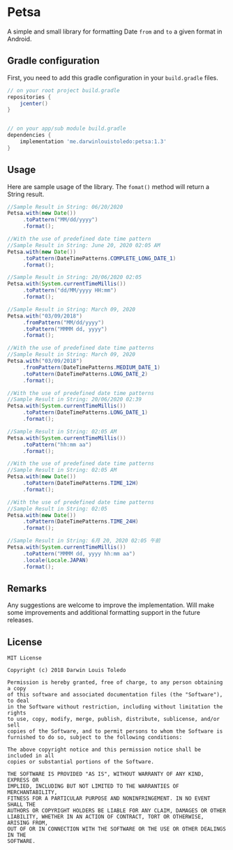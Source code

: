 
# Petsa  
A simple and small library for formatting Date `from` and `to` a given format in Android.


## Gradle configuration
First, you need to add this gradle configuration in your `build.gradle` files.

```gradle
// on your root project build.gradle
repositories {
    jcenter()
}


// on your app/sub module build.gradle
dependencies {
    implementation 'me.darwinlouistoledo:petsa:1.3'
}

```

## Usage
  Here are sample usage of the library. The `fomat()` method will return a String result.

```java
//Sample Result in String: 06/20/2020
Petsa.with(new Date())
     .toPattern("MM/dd/yyyy")
     .format();
```
```java
//With the use of predefined date time pattern
//Sample Result in String: June 20, 2020 02:05 AM
Petsa.with(new Date())
     .toPattern(DateTimePatterns.COMPLETE_LONG_DATE_1)
     .format();
```

```java
//Sample Result in String: 20/06/2020 02:05
Petsa.with(System.currentTimeMillis())
     .toPattern("dd/MM/yyyy HH:mm")
     .format();
```

```java
//Sample Result in String: March 09, 2020
Petsa.with("03/09/2018")
     .fromPattern("MM/dd/yyyy")
     .toPattern("MMMM dd, yyyy")
     .format();
```
```java
//With the use of predefined date time patterns
//Sample Result in String: March 09, 2020
Petsa.with("03/09/2018")
     .fromPattern(DateTimePatterns.MEDIUM_DATE_1)
	 .toPattern(DateTimePatterns.LONG_DATE_2)
     .format();
```
```java
//With the use of predefined date time patterns
//Sample Result in String: 20/06/2020 02:39
Petsa.with(System.currentTimeMillis())
     .toPattern(DateTimePatterns.LONG_DATE_1)
     .format();
```

```java
//Sample Result in String: 02:05 AM
Petsa.with(System.currentTimeMillis())
     .toPattern("hh:mm aa")
     .format();
```

```java
//With the use of predefined date time patterns
//Sample Result in String: 02:05 AM
Petsa.with(new Date())
     .toPattern(DateTimePatterns.TIME_12H)
     .format();
```
```java
//With the use of predefined date time patterns
//Sample Result in String: 02:05
Petsa.with(new Date())
     .toPattern(DateTimePatterns.TIME_24H)
     .format();
```

```java
//Sample Result in String: 6月 20, 2020 02:05 午前
Petsa.with(System.currentTimeMillis())
     .toPattern("MMMM dd, yyyy hh:mm aa")
     .locale(Locale.JAPAN)
     .format();
```

Remarks
------------
Any suggestions are welcome to improve the implementation. Will make some improvements and additional formatting support in the future releases.


License
------------
```
MIT License

Copyright (c) 2018 Darwin Louis Toledo

Permission is hereby granted, free of charge, to any person obtaining a copy
of this software and associated documentation files (the "Software"), to deal
in the Software without restriction, including without limitation the rights
to use, copy, modify, merge, publish, distribute, sublicense, and/or sell
copies of the Software, and to permit persons to whom the Software is
furnished to do so, subject to the following conditions:

The above copyright notice and this permission notice shall be included in all
copies or substantial portions of the Software.

THE SOFTWARE IS PROVIDED "AS IS", WITHOUT WARRANTY OF ANY KIND, EXPRESS OR
IMPLIED, INCLUDING BUT NOT LIMITED TO THE WARRANTIES OF MERCHANTABILITY,
FITNESS FOR A PARTICULAR PURPOSE AND NONINFRINGEMENT. IN NO EVENT SHALL THE
AUTHORS OR COPYRIGHT HOLDERS BE LIABLE FOR ANY CLAIM, DAMAGES OR OTHER
LIABILITY, WHETHER IN AN ACTION OF CONTRACT, TORT OR OTHERWISE, ARISING FROM,
OUT OF OR IN CONNECTION WITH THE SOFTWARE OR THE USE OR OTHER DEALINGS IN THE
SOFTWARE.
```
